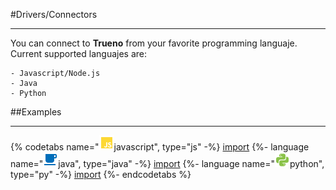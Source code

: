 #Drivers/Connectors

---

You can connect to **Trueno** from your favorite programming languaje.
Current supported languajes are:

    - Javascript/Node.js
    - Java
    - Python

##Examples

---

{% codetabs name="<img src='../../../assets/icons/language-javascript.png'/>javascript", type="js" -%}
    [import](code-create-connection.js)
{%- language name="<img src='../../../assets/icons/language-java.png'/>java", type="java" -%}
	[import](code-create-connection.java)
{%- language name="<img src='../../../assets/icons/language-python.png'/>python", type="py" -%}
	[import](code-create-connection.py)
{%- endcodetabs %}
